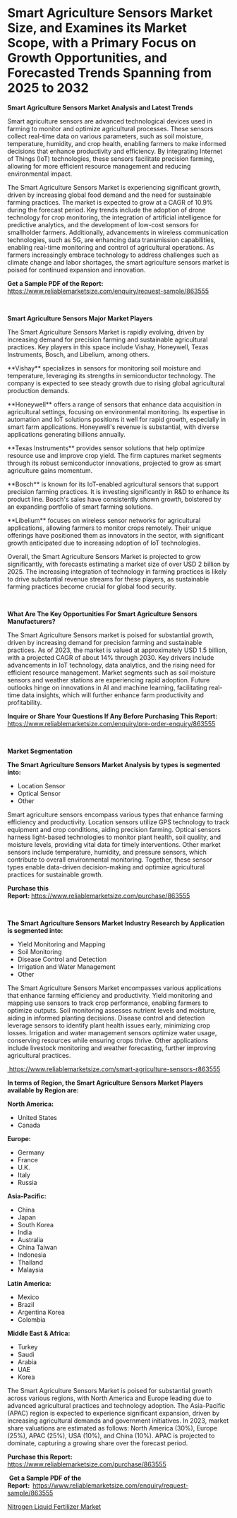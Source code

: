 <p><h1>Smart Agriculture Sensors Market Size, and Examines its Market Scope, with a Primary Focus on Growth Opportunities, and Forecasted Trends Spanning from 2025 to 2032</h1></p><p><strong>Smart Agriculture Sensors Market Analysis and Latest Trends</strong></p>
<p><p>Smart agriculture sensors are advanced technological devices used in farming to monitor and optimize agricultural processes. These sensors collect real-time data on various parameters, such as soil moisture, temperature, humidity, and crop health, enabling farmers to make informed decisions that enhance productivity and efficiency. By integrating Internet of Things (IoT) technologies, these sensors facilitate precision farming, allowing for more efficient resource management and reducing environmental impact.</p><p>The Smart Agriculture Sensors Market is experiencing significant growth, driven by increasing global food demand and the need for sustainable farming practices. The market is expected to grow at a CAGR of 10.9% during the forecast period. Key trends include the adoption of drone technology for crop monitoring, the integration of artificial intelligence for predictive analytics, and the development of low-cost sensors for smallholder farmers. Additionally, advancements in wireless communication technologies, such as 5G, are enhancing data transmission capabilities, enabling real-time monitoring and control of agricultural operations. As farmers increasingly embrace technology to address challenges such as climate change and labor shortages, the smart agriculture sensors market is poised for continued expansion and innovation.</p></p>
<p><strong>Get a Sample PDF of the Report:&nbsp;</strong> <a href="https://www.reliablemarketsize.com/enquiry/request-sample/863555?utm_campaign=3365&utm_medium=2&utm_source=Github&utm_content=ia&utm_term=30032025&utm_id=smart-agriculture-sensors">https://www.reliablemarketsize.com/enquiry/request-sample/863555</a></p>
<p>&nbsp;</p>
<p><strong>Smart Agriculture Sensors Major Market Players</strong></p>
<p><p>The Smart Agriculture Sensors Market is rapidly evolving, driven by increasing demand for precision farming and sustainable agricultural practices. Key players in this space include Vishay, Honeywell, Texas Instruments, Bosch, and Libelium, among others.</p><p>**Vishay** specializes in sensors for monitoring soil moisture and temperature, leveraging its strengths in semiconductor technology. The company is expected to see steady growth due to rising global agricultural production demands.</p><p>**Honeywell** offers a range of sensors that enhance data acquisition in agricultural settings, focusing on environmental monitoring. Its expertise in automation and IoT solutions positions it well for rapid growth, especially in smart farm applications. Honeywell's revenue is substantial, with diverse applications generating billions annually.</p><p>**Texas Instruments** provides sensor solutions that help optimize resource use and improve crop yield. The firm captures market segments through its robust semiconductor innovations, projected to grow as smart agriculture gains momentum.</p><p>**Bosch** is known for its IoT-enabled agricultural sensors that support precision farming practices. It is investing significantly in R&D to enhance its product line. Bosch's sales have consistently shown growth, bolstered by an expanding portfolio of smart farming solutions.</p><p>**Libelium** focuses on wireless sensor networks for agricultural applications, allowing farmers to monitor crops remotely. Their unique offerings have positioned them as innovators in the sector, with significant growth anticipated due to increasing adoption of IoT technologies.</p><p>Overall, the Smart Agriculture Sensors Market is projected to grow significantly, with forecasts estimating a market size of over USD 2 billion by 2025. The increasing integration of technology in farming practices is likely to drive substantial revenue streams for these players, as sustainable farming practices become crucial for global food security.</p></p>
<p>&nbsp;</p>
<p><strong>What Are The Key Opportunities For Smart Agriculture Sensors Manufacturers?</strong></p>
<p><p>The Smart Agriculture Sensors market is poised for substantial growth, driven by increasing demand for precision farming and sustainable practices. As of 2023, the market is valued at approximately USD 1.5 billion, with a projected CAGR of about 14% through 2030. Key drivers include advancements in IoT technology, data analytics, and the rising need for efficient resource management. Market segments such as soil moisture sensors and weather stations are experiencing rapid adoption. Future outlooks hinge on innovations in AI and machine learning, facilitating real-time data insights, which will further enhance farm productivity and profitability.</p></p>
<p><strong>Inquire or Share Your Questions If Any Before Purchasing This Report:</strong> <a href="https://www.reliablemarketsize.com/enquiry/pre-order-enquiry/863555?utm_campaign=3365&utm_medium=2&utm_source=Github&utm_content=ia&utm_term=30032025&utm_id=smart-agriculture-sensors">https://www.reliablemarketsize.com/enquiry/pre-order-enquiry/863555</a></p>
<p>&nbsp;</p>
<p><strong>Market Segmentation</strong></p>
<p><strong>The Smart Agriculture Sensors Market Analysis by types is segmented into:</strong></p>
<p><ul><li>Location Sensor</li><li>Optical Sensor</li><li>Other</li></ul></p>
<p><p>Smart agriculture sensors encompass various types that enhance farming efficiency and productivity. Location sensors utilize GPS technology to track equipment and crop conditions, aiding precision farming. Optical sensors harness light-based technologies to monitor plant health, soil quality, and moisture levels, providing vital data for timely interventions. Other market sensors include temperature, humidity, and pressure sensors, which contribute to overall environmental monitoring. Together, these sensor types enable data-driven decision-making and optimize agricultural practices for sustainable growth.</p></p>
<p><strong>Purchase this Report:&nbsp;</strong><a href="https://www.reliablemarketsize.com/purchase/863555?utm_campaign=3365&utm_medium=2&utm_source=Github&utm_content=ia&utm_term=30032025&utm_id=smart-agriculture-sensors">https://www.reliablemarketsize.com/purchase/863555</a></p>
<p>&nbsp;</p>
<p><strong>The Smart Agriculture Sensors Market Industry Research by Application is segmented into:</strong></p>
<p><ul><li>Yield Monitoring and Mapping</li><li>Soil Monitoring</li><li>Disease Control and Detection</li><li>Irrigation and Water Management</li><li>Other</li></ul></p>
<p><p>The Smart Agriculture Sensors Market encompasses various applications that enhance farming efficiency and productivity. Yield monitoring and mapping use sensors to track crop performance, enabling farmers to optimize outputs. Soil monitoring assesses nutrient levels and moisture, aiding in informed planting decisions. Disease control and detection leverage sensors to identify plant health issues early, minimizing crop losses. Irrigation and water management sensors optimize water usage, conserving resources while ensuring crops thrive. Other applications include livestock monitoring and weather forecasting, further improving agricultural practices.</p></p>
<p><a href="https://www.reliablemarketsize.com/smart-agriculture-sensors-r863555?utm_campaign=3365&utm_medium=2&utm_source=Github&utm_content=ia&utm_term=30032025&utm_id=smart-agriculture-sensors">&nbsp;https://www.reliablemarketsize.com/smart-agriculture-sensors-r863555</a></p>
<p><strong>In terms of Region, the Smart Agriculture Sensors Market Players available by Region are:</strong></p>
<p>
    <p> <strong> North America: </strong>
        <ul>
            <li>United States</li>
            <li>Canada</li>
        </ul>
        </p> 
    <p> <strong> Europe: </strong>
        <ul>
            <li>Germany</li>
            <li>France</li>
            <li>U.K.</li>
            <li>Italy</li>
            <li>Russia</li>
        </ul>
        </p> 
    <p> <strong> Asia-Pacific: </strong>
        <ul>
            <li>China</li>
            <li>Japan</li>
            <li>South Korea</li>
            <li>India</li>
            <li>Australia</li>
            <li>China Taiwan</li>
            <li>Indonesia</li>
            <li>Thailand</li>
            <li>Malaysia</li>
        </ul>
        </p> 
    <p> <strong> Latin America: </strong>
        <ul>
            <li>Mexico</li>
            <li>Brazil</li>
            <li>Argentina Korea</li>
            <li>Colombia</li>
        </ul>
        </p> 
    <p> <strong> Middle East & Africa: </strong>
        <ul>
            <li>Turkey</li>
            <li>Saudi</li>
            <li>Arabia</li>
            <li>UAE</li>
            <li>Korea</li>
        </ul>
    </p>
    </p>
<p><p>The Smart Agriculture Sensors Market is poised for substantial growth across various regions, with North America and Europe leading due to advanced agricultural practices and technology adoption. The Asia-Pacific (APAC) region is expected to experience significant expansion, driven by increasing agricultural demands and government initiatives. In 2023, market share valuations are estimated as follows: North America (30%), Europe (25%), APAC (25%), USA (10%), and China (10%). APAC is projected to dominate, capturing a growing share over the forecast period.</p></p>
<p><strong>Purchase this Report: </strong><a href="https://www.reliablemarketsize.com/purchase/863555?utm_campaign=3365&utm_medium=2&utm_source=Github&utm_content=ia&utm_term=30032025&utm_id=smart-agriculture-sensors">https://www.reliablemarketsize.com/purchase/863555</a></p>
<p>&nbsp;<strong>Get a Sample PDF of the Report:&nbsp;&nbsp;</strong><a href="https://www.reliablemarketsize.com/enquiry/request-sample/863555?utm_campaign=3365&utm_medium=2&utm_source=Github&utm_content=ia&utm_term=30032025&utm_id=smart-agriculture-sensors">https://www.reliablemarketsize.com/enquiry/request-sample/863555</a></p>
<p><strong></strong></p>
<p><p><a href="https://github.com/wyettillesr4/Market-Research-Report-List-1/blob/main/nitrogen-liquid-fertilizer-market.md?utm_campaign=3365&utm_medium=2&utm_source=Github&utm_content=ia&utm_term=30032025&utm_id=smart-agriculture-sensors">Nitrogen Liquid Fertilizer Market</a></p></p>